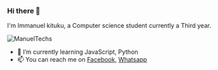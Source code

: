 ### Hi there 👋
I'm Immanuel kituku, a Computer science student currently a Third year.

![ManuelTechs](https://github.com/Manuel254/Manuel254/blob/master/DSC_1135.JPG)

* 🌱 I’m currently learning JavaScript, Python
* 📫 You can reach me on [Facebook](https://www.facebook.com/ManuelTechs/), [Whatsapp](https://wa.me/+254703103690)

